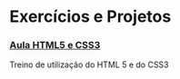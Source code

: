 # Exercícios e Projetos
### [Aula HTML5 e CSS3](https://github.com/thiagodnog/projects-and-training/tree/main/aula_html5_css3)
Treino de utilização do HTML 5 e do CSS3
